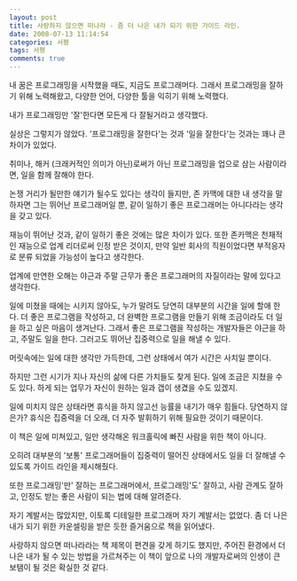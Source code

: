 ```yaml
---
layout: post
title: 사랑하지 않으면 떠나라 - 좀 더 나은 내가 되기 위한 가이드 라인.
date: 2008-07-13 11:14:54
categories: 서평
tags: 서평
comments: true
---
```


내 꿈은 프로그래밍을 시작했을 때도, 지금도 프로그래머다. 그래서 프로그래밍을 잘하기 위해 노력해왔고, 다양한 언어, 다양한 툴을 익히기 위해 노력했다.

내가 프로그래밍만 '잘'한다면 모든게 다 잘될거라고 생각했다.

실상은 그렇지가 않았다. '프로그래밍을 잘한다'는 것과 '일을 잘한다'는 것과는 꽤나 큰 차이가 있었다.

취미나, 해커 (크래커적인 의미가 아닌)로써가 아닌 프로그래밍을 업으로 삼는 사람이라면, 일을 함께 잘해야 한다.

논쟁 거리가 될만한 얘기가 될수도 있다는 생각이 들지만, 존 카맥에 대한 내 생각을 말하자면 그는 뛰어난 프로그래머일 뿐, 같이 일하기 좋은 프로그래머는 아니다라는 생각을 갖고 있다.

재능이 뛰어난 것과, 같이 일하기 좋은 것에는 많은 차이가 있다. 또한 존카맥은 천재적인 재능으로 업계 리더로써 인정 받은 것이지, 만약 일반 회사의 직원이었다면 부적응자로 분류 되었을 가능성이 높다고 생각한다.

업계에 만연한 오해는 야근과 주말 근무가 좋은 프로그래머의 자질이라는 말에 있다고 생각한다.

일에 미쳤을 때에는 시키지 않아도, 누가 말려도 당연히 대부분의 시간을 일에 할애 한다. 더 좋은 프로그램을 작성하고, 더 완벽한 프로그램을 만들기 위해 조금이라도 더 일을 하고 싶은 마음이 생겨난다. 그래서 좋은 프로그램을 작성하는 개발자들은 야근을 하고, 주말도 일을 한다. 그러고도 뛰어난 집중력으로 일을 해낼 수 있다.

머릿속에는 일에 대한 생각만 가득한데, 그런 상태에서 여가 시간은 사치일 뿐이다.

하지만 그런 시기가 지나 자신의 삶에 다른 가치들도 찾게 된다. 일에 조금은 지쳤을 수도 있다. 하게 되는 업무가 자신이 원하는 일과 갭이 생겼을 수도 있겠지. 

일에 미치지 않은 상태라면 휴식을 하지 않고선 능률을 내기가 매우 힘들다. 당연하지 않은가? 휴식은 집중력을 더 오래, 더 자주 발휘하기 위해 필요한 것이기 때문이다.

이 책은 일에 미쳐있고, 일만 생각해온 워크홀릭에 빠진 사람을 위한 책이 아니다.

오히려 대부분의 '보통' 프로그래머들이 집중력이 떨어진 상태에서도 일을 더 잘해낼 수 있도록 가이드 라인을 제시해줬다.

또한 프로그래밍'만' 잘하는 프로그래머에서, 프로그래밍'도' 잘하고, 사람 관계도 잘하고, 인정도 받는 좋은 사람이 되는 법에 대해 알려준다.

자기 계발서는 많았지만, 이토록 디테일한 프로그래머 자기 계발서는 없었다. 좀 더 나은 내가 되기 위한 카운셀링을 받은 듯한 즐거움으로 책을 읽어냈다. 

사랑하지 않으면 떠나라라는 책 제목이 편견을 갖게 하기도 했지만, 주어진 환경에서 더 나은 내가 될 수 있는 방법을 가르쳐주는 이 책이 앞으로 나의 개발자로써의 인생이 큰 보탬이 될 것은 확실한 것 같다.
